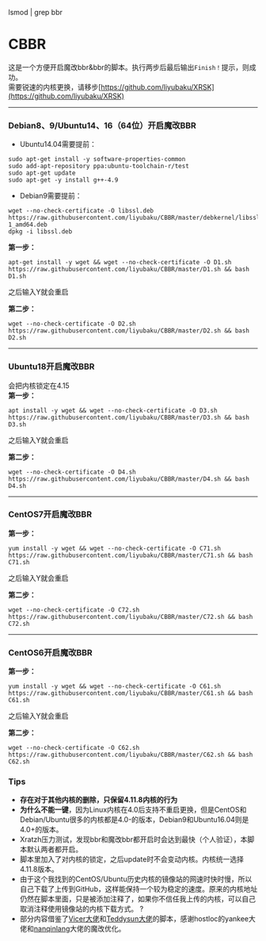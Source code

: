 lsmod | grep bbr

# CBBR
这是一个方便开启魔改bbr&bbr的脚本。执行两步后最后输出`Finish！`提示，则成功。  
需要锐速的内核更换，请移步[https://github.com/liyubaku/XRSK](https://github.com/liyubaku/XRSK)

---
### Debian8、9/Ubuntu14、16（64位）开启魔改BBR
- Ubuntu14.04需要提前：
```
sudo apt-get install -y software-properties-common
sudo add-apt-repository ppa:ubuntu-toolchain-r/test
sudo apt-get update
sudo apt-get -y install g++-4.9
```

- Debian9需要提前：
```
wget --no-check-certificate -O libssl.deb https://raw.githubusercontent.com/liyubaku/CBBR/master/debkernel/libssl1.0.0_1.0.2-1_amd64.deb
dpkg -i libssl.deb
```
**第一步：**
```
apt-get install -y wget && wget --no-check-certificate -O D1.sh https://raw.githubusercontent.com/liyubaku/CBBR/master/D1.sh && bash D1.sh
```
之后输入Y就会重启

**第二步：**
```
wget --no-check-certificate -O D2.sh https://raw.githubusercontent.com/liyubaku/CBBR/master/D2.sh && bash D2.sh
```

---
### Ubuntu18开启魔改BBR
会把内核锁定在4.15  
**第一步：**
```
apt install -y wget && wget --no-check-certificate -O D3.sh https://raw.githubusercontent.com/liyubaku/CBBR/master/D3.sh && bash D3.sh
```
之后输入Y就会重启

**第二步：**
```
wget --no-check-certificate -O D4.sh https://raw.githubusercontent.com/liyubaku/CBBR/master/D4.sh && bash D4.sh
```

---
### CentOS7开启魔改BBR
**第一步：**
```
yum install -y wget && wget --no-check-certificate -O C71.sh https://raw.githubusercontent.com/liyubaku/CBBR/master/C71.sh && bash C71.sh
```
之后输入Y就会重启

**第二步：**
```
wget --no-check-certificate -O C72.sh https://raw.githubusercontent.com/liyubaku/CBBR/master/C72.sh && bash C72.sh
```

---
### CentOS6开启魔改BBR
**第一步：**
```
yum install -y wget && wget --no-check-certificate -O C61.sh https://raw.githubusercontent.com/liyubaku/CBBR/master/C61.sh && bash C61.sh
```
之后输入Y就会重启

**第二步：**
```
wget --no-check-certificate -O C62.sh https://raw.githubusercontent.com/liyubaku/CBBR/master/C62.sh && bash C62.sh
```

### Tips
- **存在对于其他内核的删除，只保留4.11.8内核的行为**
- **为什么不能一键**，因为Linux内核在4.0后支持不重启更换，但是CentOS和Debian/Ubuntu很多的内核都是4.0-的版本，Debian9和Ubuntu16.04则是4.0+的版本。
- Xratzh压力测试，发现bbr和魔改bbr都开启时会达到最快（个人验证），本脚本默认两者都开启。
- 脚本里加入了对内核的锁定，之后update时不会变动内核。内核统一选择4.11.8版本。
- 由于这个我找到的CentOS/Ubuntu历史内核的镜像站的网速时快时慢，所以自己下载了上传到GitHub，这样能保持一个较为稳定的速度。原来的内核地址仍然在脚本里面，只是被添加注释了，如果你不信任我上传的内核，可以自己取消注释使用镜像站的内核下载方式。 ? 
- 部分内容借鉴了[Vicer大佬](https://moeclub.org/2017/06/24/278/)和[Teddysun大佬](https://github.com/teddysun)的脚本，感谢hostloc的yankee大佬和[nanqinlang](https://github.com/nanqinlang)大佬的魔改优化。

